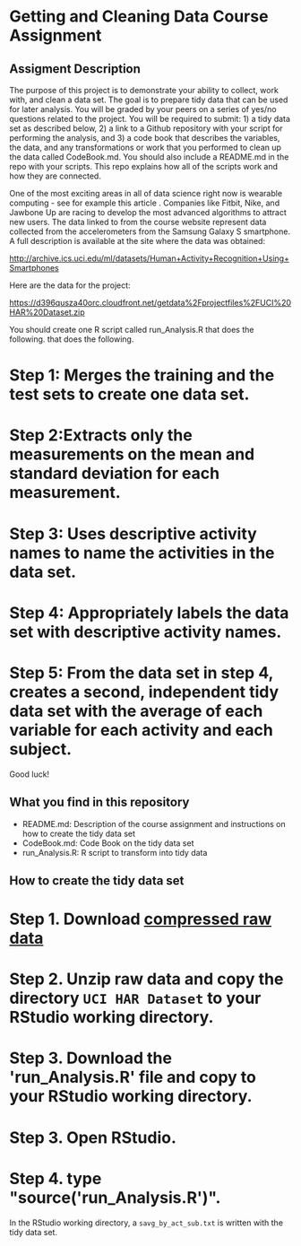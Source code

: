 Getting and Cleaning Data Course Assignment
===========================================

## Assigment Description
The purpose of this project is to demonstrate your ability to collect, work with, and clean a data set. The goal is to prepare tidy data that can be used for later analysis. You will be graded by your peers on a series of yes/no questions related to the project. You will be required to submit: 1) a tidy data set as described below, 2) a link to a Github repository with your script for performing the analysis, and 3) a code book that describes the variables, the data, and any transformations or work that you performed to clean up the data called CodeBook.md. You should also include a README.md in the repo with your scripts. This repo explains how all of the scripts work and how they are connected.  

One of the most exciting areas in all of data science right now is wearable computing - see for example this article . Companies like Fitbit, Nike, and Jawbone Up are racing to develop the most advanced algorithms to attract new users. The data linked to from the course website represent data collected from the accelerometers from the Samsung Galaxy S smartphone. A full description is available at the site where the data was obtained: 

http://archive.ics.uci.edu/ml/datasets/Human+Activity+Recognition+Using+Smartphones

Here are the data for the project: 

https://d396qusza40orc.cloudfront.net/getdata%2Fprojectfiles%2FUCI%20HAR%20Dataset.zip

You should create one R script called run_Analysis.R that does the following.  that does the following.

# Step 1: Merges the training and the test sets to create one data set.
# Step 2:Extracts only the measurements on the mean and standard deviation for each measurement. 
# Step 3: Uses descriptive activity names to name the activities in the data set.
# Step 4: Appropriately labels the data set with descriptive activity names. 
# Step 5: From the data set in step 4, creates a second, independent tidy data set with the average of each variable for each activity and each subject.

Good luck!

## What you find in this repository

* README.md: Description of the course assignment and instructions on how to create the tidy data set
* CodeBook.md: Code Book on the tidy data set
* run_Analysis.R: R script to transform into tidy data

## How to create the tidy data set

# Step 1. Download [compressed raw data](https://d396qusza40orc.cloudfront.net/getdata%2Fprojectfiles%2FUCI%20HAR%20Dataset.zip)
# Step 2. Unzip raw data and copy the directory `UCI HAR Dataset` to your RStudio working directory.
# Step 3. Download the 'run_Analysis.R' file and copy to your RStudio working directory.
# Step 3. Open RStudio.
# Step 4. type "source('run_Analysis.R')".

In the RStudio working directory, a `savg_by_act_sub.txt` is written with the tidy data set.

